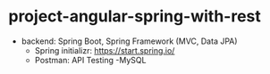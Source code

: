 # project-angular-spring-with-rest


- backend: Spring Boot, Spring Framework (MVC, Data JPA)
    - Spring initializr: https://start.spring.io/
    - Postman: API Testing
-MySQL
